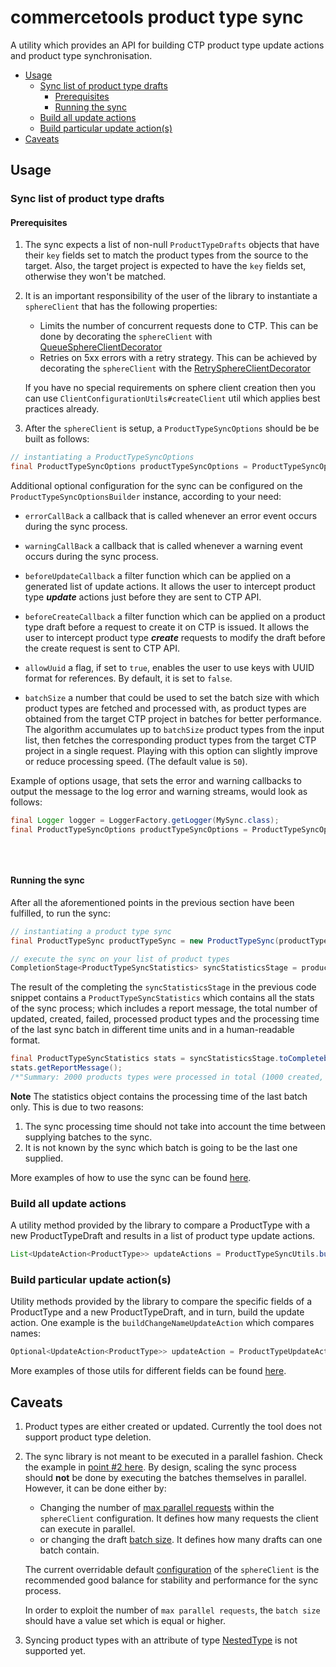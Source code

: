 # commercetools product type sync

A utility which provides an API for building CTP product type update actions and product type synchronisation.

<!-- START doctoc generated TOC please keep comment here to allow auto update -->
<!-- DON'T EDIT THIS SECTION, INSTEAD RE-RUN doctoc TO UPDATE -->


- [Usage](#usage)
  - [Sync list of product type drafts](#sync-list-of-product-type-drafts)
    - [Prerequisites](#prerequisites)
    - [Running the sync](#running-the-sync)
  - [Build all update actions](#build-all-update-actions)
  - [Build particular update action(s)](#build-particular-update-actions)
- [Caveats](#caveats)

<!-- END doctoc generated TOC please keep comment here to allow auto update -->

## Usage

### Sync list of product type drafts

<!-- TODO - GITHUB ISSUE#138: Split into explanation of how to "sync from project to project" vs "import from feed"-->

#### Prerequisites
1. The sync expects a list of non-null `ProductTypeDrafts` objects that have their `key` fields set to match the
product types from the source to the target. Also, the target project is expected to have the `key` fields set, otherwise they won't be
matched.
2. It is an important responsibility of the user of the library to instantiate a `sphereClient` that has the following properties:
    - Limits the number of concurrent requests done to CTP. This can be done by decorating the `sphereClient` with
   [QueueSphereClientDecorator](http://commercetools.github.io/commercetools-jvm-sdk/apidocs/io/sphere/sdk/client/QueueSphereClientDecorator.html)
    - Retries on 5xx errors with a retry strategy. This can be achieved by decorating the `sphereClient` with the
   [RetrySphereClientDecorator](http://commercetools.github.io/commercetools-jvm-sdk/apidocs/io/sphere/sdk/client/RetrySphereClientDecorator.html)

   If you have no special requirements on sphere client creation then you can use `ClientConfigurationUtils#createClient`
   util which applies best practices already.

4. After the `sphereClient` is setup, a `ProductTypeSyncOptions` should be be built as follows:
````java
// instantiating a ProductTypeSyncOptions
final ProductTypeSyncOptions productTypeSyncOptions = ProductTypeSyncOptionsBuilder.of(sphereClient).build();
````

Additional optional configuration for the sync can be configured on the `ProductTypeSyncOptionsBuilder` instance, according to your need:
- `errorCallBack`
a callback that is called whenever an error event occurs during the sync process.

- `warningCallBack` 
a callback that is called whenever a warning event occurs during the sync process.

- `beforeUpdateCallback`
a filter function which can be applied on a generated list of update actions. It allows the user to intercept product type
 **_update_** actions just before they are sent to CTP API.

- `beforeCreateCallback`
a filter function which can be applied on a product type draft before a request to create it on CTP is issued. It allows the
user to intercept product type **_create_** requests to modify the draft before the create request is sent to CTP API.

- `allowUuid`
a flag, if set to `true`, enables the user to use keys with UUID format for references. By default, it is set to `false`.

- `batchSize`
a number that could be used to set the batch size with which product types are fetched and processed with,
as product types are obtained from the target CTP project in batches for better performance. The algorithm accumulates up to
`batchSize` product types from the input list, then fetches the corresponding product types from the target CTP project
in a single request. Playing with this option can slightly improve or reduce processing speed. (The default value is `50`).

Example of options usage, that sets the error and warning callbacks to output the message to the log error and warning
streams, would look as follows:
```java
final Logger logger = LoggerFactory.getLogger(MySync.class);
final ProductTypeSyncOptions productTypeSyncOptions = ProductTypeSyncOptionsBuilder.of(sphereClient)
                                                                                   .errorCallBack(logger::error)
                                                                                   .warningCallBack(logger::warn)
                                                                                   .build();
```


#### Running the sync
After all the aforementioned points in the previous section have been fulfilled, to run the sync:
````java
// instantiating a product type sync
final ProductTypeSync productTypeSync = new ProductTypeSync(productTypeSyncOptions);

// execute the sync on your list of product types
CompletionStage<ProductTypeSyncStatistics> syncStatisticsStage = productTypeSync.sync(productTypeDrafts);
````
The result of the completing the `syncStatisticsStage` in the previous code snippet contains a `ProductTypeSyncStatistics`
which contains all the stats of the sync process; which includes a report message, the total number of updated, created,
failed, processed product types and the processing time of the last sync batch in different time units and in a
human-readable format.

````java
final ProductTypeSyncStatistics stats = syncStatisticsStage.toCompletebleFuture().join();
stats.getReportMessage();
/*"Summary: 2000 products types were processed in total (1000 created, 995 updated, 5 failed to sync)."*/
````

__Note__ The statistics object contains the processing time of the last batch only. This is due to two reasons:
 1. The sync processing time should not take into account the time between supplying batches to the sync.
 2. It is not known by the sync which batch is going to be the last one supplied.

More examples of how to use the sync can be found [here](/src/integration-test/java/com/commercetools/sync/integration/producttypes/ProductTypeSyncIT.java).

### Build all update actions

A utility method provided by the library to compare a ProductType with a new ProductTypeDraft and results in a list of product type update actions.
```java
List<UpdateAction<ProductType>> updateActions = ProductTypeSyncUtils.buildActions(productType, productTypeDraft, productTypeSyncOptions);
```

### Build particular update action(s)

Utility methods provided by the library to compare the specific fields of a ProductType and a new ProductTypeDraft, and in turn, build
 the update action. One example is the `buildChangeNameUpdateAction` which compares names:
````java
Optional<UpdateAction<ProductType>> updateAction = ProductTypeUpdateActionUtils.buildChangeNameAction(oldProductType, productTypeDraft);
````
More examples of those utils for different fields can be found [here](/src/test/java/com/commercetools/sync/producttypes/utils/ProductTypeUpdateActionUtilsTest.java).


## Caveats

1. Product types are either created or updated. Currently the tool does not support product type deletion.
2. The sync library is not meant to be executed in a parallel fashion. Check the example in [point #2 here](/docs/usage/PRODUCT_SYNC.md#caveats).
    By design, scaling the sync process should **not** be done by executing the batches themselves in parallel. However, it can be done either by:
     - Changing the number of [max parallel requests](/src/main/java/com/commercetools/sync/commons/utils/ClientConfigurationUtils.java#L116) within the `sphereClient` configuration. It defines how many requests the client can execute in parallel.
     - or changing the draft [batch size](https://commercetools.github.io/commercetools-sync-java/v/v1.0.0-M14/com/commercetools/sync/commons/BaseSyncOptionsBuilder.html#batchSize-int-). It defines how many drafts can one batch contain.
     
    The current overridable default [configuration](/src/main/java/com/commercetools/sync/commons/utils/ClientConfigurationUtils.java#L45) of the `sphereClient` 
    is the recommended good balance for stability and performance for the sync process.
    
    In order to exploit the number of `max parallel requests`, the `batch size` should have a value set which is equal or higher.
    
3. Syncing product types with an attribute of type [NestedType](https://docs.commercetools.com/http-api-projects-productTypes.html#nestedtype) is not supported yet.
